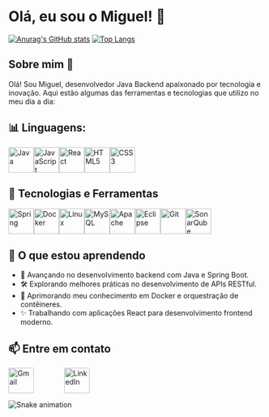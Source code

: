 # Olá, eu sou o Miguel! 👋
[![Anurag's GitHub stats](https://github-readme-stats.vercel.app/api?username=Miguel-Silva44&show_icons=true&theme=merko)](https://github.com/anuraghazra/github-readme-stats)
[![Top Langs](https://github-readme-stats.vercel.app/api/top-langs/?username=Miguel-Silva44&layout=compact&theme=merko)](https://github.com/anuraghazra/github-readme-stats)

## Sobre mim 👋
Olá! Sou Miguel, desenvolvedor Java Backend apaixonado por tecnologia e inovação. Aqui estão algumas das ferramentas e tecnologias que utilizo no meu dia a dia:

## 📊 Linguagens:
<div style="display: flex; flex-wrap: wrap;">
  <img src="https://cdn.jsdelivr.net/gh/devicons/devicon/icons/java/java-original.svg" alt="Java" width="50" height="50"/>
  <img src="https://cdn.jsdelivr.net/gh/devicons/devicon/icons/javascript/javascript-original.svg" alt="JavaScript" width="50" height="50"/>
  <img src="https://cdn.jsdelivr.net/gh/devicons/devicon/icons/react/react-original.svg" alt="React" width="50" height="50"/>
  <img src="https://cdn.jsdelivr.net/gh/devicons/devicon/icons/html5/html5-original.svg" alt="HTML5" width="50" height="50"/>
  <img src="https://cdn.jsdelivr.net/gh/devicons/devicon/icons/css3/css3-original.svg" alt="CSS3" width="50" height="50"/>
</div>

## 🚀 Tecnologias e Ferramentas

<div style="display: flex; flex-wrap: wrap;">
  <img src="https://cdn.jsdelivr.net/gh/devicons/devicon/icons/spring/spring-original.svg" alt="Spring" width="50" height="50"/>
  <img src="https://cdn.jsdelivr.net/gh/devicons/devicon/icons/docker/docker-original.svg" alt="Docker" width="50" height="50"/>
  <img src="https://cdn.jsdelivr.net/gh/devicons/devicon/icons/linux/linux-original.svg" alt="Linux" width="50" height="50"/>
  <img src="https://cdn.jsdelivr.net/gh/devicons/devicon/icons/mysql/mysql-original.svg" alt="MySQL" width="50" height="50"/>
  <img src="https://cdn.jsdelivr.net/gh/devicons/devicon/icons/apache/apache-original.svg" alt="Apache" width="50" height="50"/>
  <img src="https://cdn.jsdelivr.net/gh/devicons/devicon/icons/eclipse/eclipse-original.svg" alt="Eclipse" width="50" height="50"/>
  <img src="https://cdn.jsdelivr.net/gh/devicons/devicon/icons/git/git-original.svg" alt="Git" width="50" height="50"/>
  <img src="https://cdn.jsdelivr.net/gh/devicons/devicon/icons/sonarqube/sonarqube-original.svg" alt="SonarQube" width="50" height="50"/>
</div>


## 🌱 O que estou aprendendo

- 🚀 Avançando no desenvolvimento backend com Java e Spring Boot.
- 🛠️ Explorando melhores práticas no desenvolvimento de APIs RESTful.
- 🐋 Aprimorando meu conhecimento em Docker e orquestração de contêineres.
- ✨ Trabalhando com aplicações React para desenvolvimento frontend moderno.

## 📫 Entre em contato
<div style="display: flex; flex-wrap: wrap; align-items: center; gap: 30px;">
  <a href="mailto:miguel.email3@gmail.com" target="_blank">
    <img src="https://cdn.simpleicons.org/gmail/EA4335" alt="Gmail" width="50" height="50" />
  </a>
  <div></div>
  <a href="https://www.linkedin.com/in/miguel-inacio44" target="_blank">
    <img src="https://cdn.simpleicons.org/linkedin/0A66C2" alt="LinkedIn" width="50" height="50" />
  </a>
</div>

![Snake animation](https://github.com/Miguel-Silva44/Miguel-Silva44/blob/output/github-contribution-grid-snake.svg)

